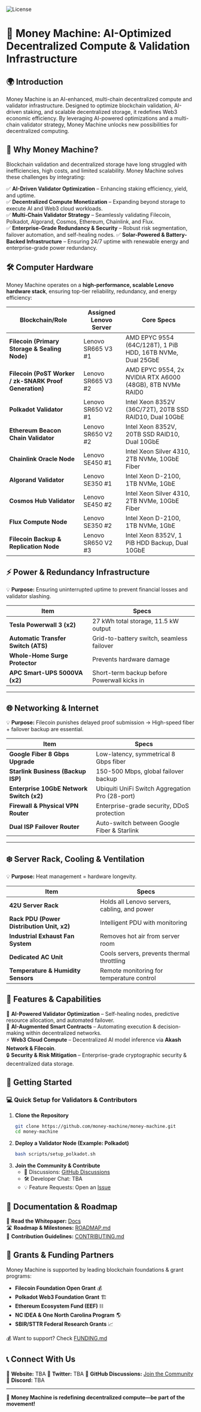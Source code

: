![License](https://img.shields.io/badge/License-MoneyMachine%20Hybrid-blue.svg)

# 🚀 Money Machine: AI-Optimized Decentralized Compute & Validation Infrastructure

## **🌍 Introduction**
Money Machine is an AI-enhanced, multi-chain decentralized compute and validator infrastructure. Designed to optimize blockchain validation, AI-driven staking, and scalable decentralized storage, it redefines Web3 economic efficiency. By leveraging AI-powered optimizations and a multi-chain validator strategy, Money Machine unlocks new possibilities for decentralized computing.

## **🔗 Why Money Machine?**
Blockchain validation and decentralized storage have long struggled with inefficiencies, high costs, and limited scalability. Money Machine solves these challenges by integrating:

✅ **AI-Driven Validator Optimization** – Enhancing staking efficiency, yield, and uptime.  
✅ **Decentralized Compute Monetization** – Expanding beyond storage to execute AI and Web3 cloud workloads.  
✅ **Multi-Chain Validator Strategy** – Seamlessly validating Filecoin, Polkadot, Algorand, Cosmos, Ethereum, Chainlink, and Flux.  
✅ **Enterprise-Grade Redundancy & Security** – Robust risk segmentation, failover automation, and self-healing nodes.
✅ **Solar-Powered & Battery-Backed Infrastructure** – Ensuring 24/7 uptime with renewable energy and enterprise-grade power redundancy.

## **🛠 Computer Hardware**
Money Machine operates on a **high-performance, scalable Lenovo hardware stack**, ensuring top-tier reliability, redundancy, and energy efficiency:

| **Blockchain/Role** | **Assigned Lenovo Server** | **Core Specs** |
|---------------------|---------------------------|----------------|
| **Filecoin (Primary Storage & Sealing Node)** | Lenovo SR665 V3 #1 | AMD EPYC 9554 (64C/128T), 1 PiB HDD, 16TB NVMe, Dual 25GbE |
| **Filecoin (PoST Worker / zk-SNARK Proof Generation)** | Lenovo SR665 V3 #2 | AMD EPYC 9554, 2x NVIDIA RTX A6000 (48GB), 8TB NVMe RAID0 |
| **Polkadot Validator** | Lenovo SR650 V2 #1 | Intel Xeon 8352V (36C/72T), 20TB SSD RAID10, Dual 10GbE |
| **Ethereum Beacon Chain Validator** | Lenovo SR650 V2 #2 | Intel Xeon 8352V, 20TB SSD RAID10, Dual 10GbE |
| **Chainlink Oracle Node** | Lenovo SE450 #1 | Intel Xeon Silver 4310, 2TB NVMe, 10GbE Fiber |
| **Algorand Validator** | Lenovo SE350 #1 | Intel Xeon D-2100, 1TB NVMe, 1GbE |
| **Cosmos Hub Validator** | Lenovo SE450 #2 | Intel Xeon Silver 4310, 2TB NVMe, 10GbE Fiber |
| **Flux Compute Node** | Lenovo SE350 #2 | Intel Xeon D-2100, 1TB NVMe, 1GbE |
| **Filecoin Backup & Replication Node** | Lenovo SR650 V2 #3 | Intel Xeon 8352V, 1 PiB HDD Backup, Dual 10GbE |

## **⚡ Power & Redundancy Infrastructure**
💡 **Purpose:** Ensuring uninterrupted uptime to prevent financial losses and validator slashing.

| **Item** | **Specs** |
|---------|----------|
| **Tesla Powerwall 3 (x2)** | 27 kWh total storage, 11.5 kW output |
| **Automatic Transfer Switch (ATS)** | Grid-to-battery switch, seamless failover |
| **Whole-Home Surge Protector** | Prevents hardware damage |
| **APC Smart-UPS 5000VA (x2)** | Short-term backup before Powerwall kicks in |

---

## **🌐 Networking & Internet**
💡 **Purpose:** Filecoin punishes delayed proof submission → High-speed fiber + failover backup are essential.

| **Item** | **Specs** |
|---------|----------|
| **Google Fiber 8 Gbps Upgrade** | Low-latency, symmetrical 8 Gbps fiber |
| **Starlink Business (Backup ISP)** | 150-500 Mbps, global failover backup |
| **Enterprise 10GbE Network Switch (x2)** | Ubiquiti UniFi Switch Aggregation Pro (28-port) |
| **Firewall & Physical VPN Router** | Enterprise-grade security, DDoS protection |
| **Dual ISP Failover Router** | Auto-switch between Google Fiber & Starlink |

---

## **❄️ Server Rack, Cooling & Ventilation**
💡 **Purpose:** Heat management = hardware longevity.

| **Item** | **Specs** |
|---------|----------|
| **42U Server Rack** | Holds all Lenovo servers, cabling, and power |
| **Rack PDU (Power Distribution Unit, x2)** | Intelligent PDU with monitoring |
| **Industrial Exhaust Fan System** | Removes hot air from server room |
| **Dedicated AC Unit** | Cools servers, prevents thermal throttling |
| **Temperature & Humidity Sensors** | Remote monitoring for temperature control |


## **📌 Features & Capabilities**
🚀 **AI-Powered Validator Optimization** – Self-healing nodes, predictive resource allocation, and automated failover.  
📡 **AI-Augmented Smart Contracts** – Automating execution & decision-making within decentralized networks.  
⚡ **Web3 Cloud Compute** – Decentralized AI model inference via **Akash Network & Filecoin**.  
🔒 **Security & Risk Mitigation** – Enterprise-grade cryptographic security & decentralized data storage.  

## **🔧 Getting Started**
### **💻 Quick Setup for Validators & Contributors**
1. **Clone the Repository**
   ```sh
   git clone https://github.com/money-machine/money-machine.git
   cd money-machine
   ```
2. **Deploy a Validator Node (Example: Polkadot)**
   ```sh
   bash scripts/setup_polkadot.sh
   ```
3. **Join the Community & Contribute**
   - 📢 Discussions: [GitHub Discussions](https://github.com/money-machine/discussions)
   - 🛠 Developer Chat: TBA
   - 💡 Feature Requests: Open an [Issue](https://github.com/money-machine/issues)

## **📜 Documentation & Roadmap**
📖 **Read the Whitepaper:** [Docs](https://github.com/money-machine/docs/whitepaper.pdf)  
🛣 **Roadmap & Milestones:** [ROADMAP.md](https://github.com/money-machine/ROADMAP.md)  
📄 **Contribution Guidelines:** [CONTRIBUTING.md](https://github.com/money-machine/CONTRIBUTING.md)  

## **🤝 Grants & Funding Partners**
Money Machine is supported by leading blockchain foundations & grant programs:
- **Filecoin Foundation Open Grant** 💰
- **Polkadot Web3 Foundation Grant** 🏗️
- **Ethereum Ecosystem Fund (EEF)** ⛓️
- **NC IDEA & One North Carolina Program** 🌎
- **SBIR/STTR Federal Research Grants** 📈

💰 Want to support? Check [FUNDING.md](https://github.com/money-machine/FUNDING.md)

## **📞 Connect With Us**
🔗 **Website:** TBA
📢 **Twitter:** TBA
📜 **GitHub Discussions:** [Join the Community](https://github.com/money-machine/discussions)  
💬 **Discord:** TBA

---
🚀 **Money Machine is redefining decentralized compute—be part of the movement!**

